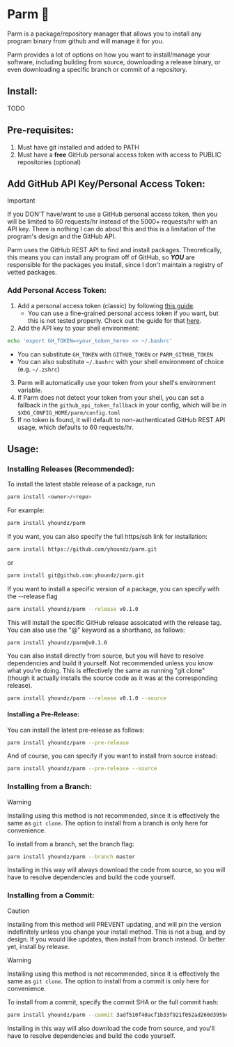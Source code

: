 # Parm 🧀

Parm is a package/repository manager that allows you to install any program binary from github and will manage it for you.

Parm provides a lot of options on how you want to install/manage your software, including building from source, downloading a release binary, or even downloading a specific branch or commit of a repository.

## Install:
TODO

## Pre-requisites:
1. Must have git installed and added to PATH
2. Must have a **free** GitHub personal access token with access to PUBLIC repositories (optional)

## Add GitHub API Key/Personal Access Token:
> [!IMPORTANT]
> If you DON'T have/want to use a GitHub personal access token, then you will be limited to 60 requests/hr instead of the 5000+ requests/hr with an API key. 
> There is nothing I can do about this and this is a limitation of the program's design and the GitHub API.

Parm uses the GitHub REST API to find and install packages. Theoretically, this means you can install any program off of GitHub, so ***YOU*** are responsible for the packages you install, since I don't maintain a registry of vetted packages.

### Add Personal Access Token:
1. Add a personal access token (classic) by following [this guide](https://docs.github.com/en/authentication/keeping-your-account-and-data-secure/managing-your-personal-access-tokens#creating-a-personal-access-token-classic).
    - You can use a fine-grained personal access token if you want, but this is not tested properly. Check out the guide for that [here](https://docs.github.com/en/authentication/keeping-your-account-and-data-secure/managing-your-personal-access-tokens#creating-a-fine-grained-personal-access-token).
2. Add the API key to your shell environment:

```bash
echo 'export GH_TOKEN=<your_token_here> >> ~/.bashrc'
```

- You can substitute `GH_TOKEN` with `GITHUB_TOKEN` or `PARM_GITHUB_TOKEN`
- You can also substitute `~/.bashrc` with your shell environment of choice (e.g. `~/.zshrc`)

3. Parm will automatically use your token from your shell's environment variable.
4. If Parm does not detect your token from your shell, you can set a fallback in the `github_api_token_fallback` in your config, which will be in `$XDG_CONFIG_HOME/parm/config.toml` 
5. If no token is found, it will default to non-authenticated GitHub REST API usage, which defaults to 60 requests/hr.

## Usage:

### Installing Releases (Recommended):
To install the latest stable release of a package, run
```bash
parm install <owner>/<repo>
```

For example:
```bash
parm install yhoundz/parm
```

If you want, you can also specify the full https/ssh link for installation:
```bash
parm install https://github.com/yhoundz/parm.git
```
or
```bash
parm install git@github.com:yhoundz/parm.git
```


If you want to install a specific version of a package, you can specify with the --release flag
```bash
parm install yhoundz/parm --release v0.1.0
```

This will install the specific GitHub release assoicated with the release tag.
You can also use the "@" keyword as a shorthand, as follows:
```bash
parm install yhoundz/parm@v0.1.0
```

You can also install directly from source, but you will have to resolve dependencies and build it yourself. Not recommended unless you know what you're doing.
This is effectively the same as running "git clone" (though it actually installs the source code as it was at the corresponding release).
```bash
parm install yhoundz/parm --release v0.1.0 --source
```

#### Installing a Pre-Release:

You can install the latest pre-release as follows:
```bash
parm install yhoundz/parm --pre-release
```

And of course, you can specify if you want to install from source instead:
```bash
parm install yhoundz/parm --pre-release --source
```

### Installing from a Branch:

> [!WARNING]
> Installing using this method is not recommended, since it is effectively the same as `git clone`.
> The option to install from a branch is only here for convenience.

To install from a branch, set the branch flag:
```bash
parm install yhoundz/parm --branch master
```

Installing in this way will always download the code from source, so you will have to resolve dependencies and build the code yourself.

### Installing from a Commit:

> [!CAUTION]
> Installing from this method will PREVENT updating, and will pin the version indefinitely unless you change your install method. This is not a bug, and by design. 
> If you would like updates, then install from branch instead. Or better yet, install by release.

> [!WARNING]
> Installing using this method is not recommended, since it is effectively the same as `git clone`.
> The option to install from a commit is only here for convenience.

To install from a commit, specify the commit SHA or the full commit hash:
```bash
parm install yhoundz/parm --commit 3adf510f40acf1b33f921f052ad260d395bea3cb
```

Installing in this way will also download the code from source, and you'll have to resolve dependencies and build the code yourself.
